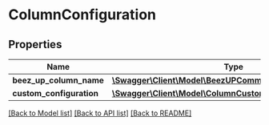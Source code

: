 # ColumnConfiguration

## Properties
Name | Type | Description | Notes
------------ | ------------- | ------------- | -------------
**beez_up_column_name** | [**\Swagger\Client\Model\BeezUPCommonBeezUPColumnName**](BeezUPCommonBeezUPColumnName.md) |  | [optional] 
**custom_configuration** | [**\Swagger\Client\Model\ColumnCustomConfiguration**](ColumnCustomConfiguration.md) |  | [optional] 

[[Back to Model list]](../README.md#documentation-for-models) [[Back to API list]](../README.md#documentation-for-api-endpoints) [[Back to README]](../README.md)


